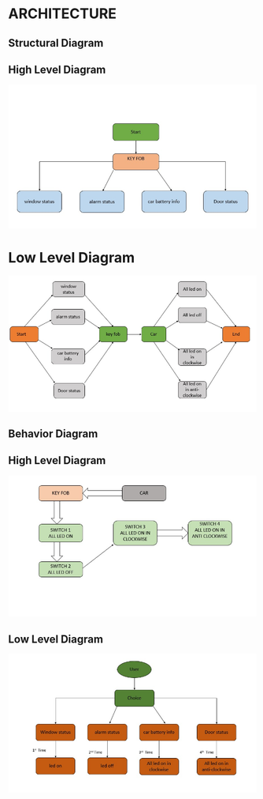 # ARCHITECTURE

## Structural Diagram

## High Level Diagram
![](https://github.com/KeerthuMG/M3_Group40/blob/main/2_BiCom%20System/2_Architecture/Behavioral%20Diagram/1.jpeg)


# Low Level Diagram
![](https://github.com/KeerthuMG/M3_Group40/blob/main/2_BiCom%20System/2_Architecture/Behavioral%20Diagram/2.jpeg)



## Behavior Diagram
## High Level Diagram
![](https://github.com/KeerthuMG/M3_Group40/blob/main/2_BiCom%20System/2_Architecture/Structural%20Diagram/3.jpeg)


## Low Level Diagram
![](https://github.com/KeerthuMG/M3_Group40/blob/main/2_BiCom%20System/2_Architecture/Structural%20Diagram/4.jpeg)
